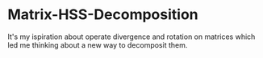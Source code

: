 # Matrix-HSS-Decomposition
It's my ispiration about operate divergence and rotation on matrices which led me thinking about a new way to decomposit them.

